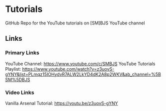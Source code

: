 # Tutorials
GitHub Repo for the YouTube tutorials on [SM]BJS YouTube channel
## Links
### Primary Links
YouTube Channel: https://www.youtube.com/c/SMBJS 
YouTube Tutorials Playlist: https://www.youtube.com/watch?v=z3uovS-gYNY&list=PLmqz15IOHydvR7ALW2LkYD4dK2A8p2WKV&ab_channel=%5BSM%5DBJS

### Video Links
Vanilla Arsenal Tutorial: https://youtu.be/z3uovS-gYNY
